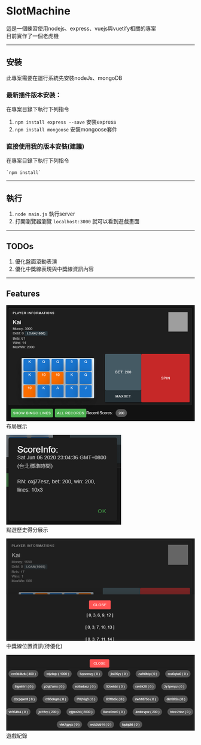 # SlotMachine

這是一個練習使用nodejs、express、vuejs與vuetify相關的專案  
目前實作了一個老虎機

---

## 安裝

此專案需要在運行系統先安裝nodeJs、mongoDB

### 最新插件版本安裝：
在專案目錄下執行下列指令  
1. `npm install express --save` 安裝express
2. `npm install mongoose` 安裝mongoose套件

### 直接使用我的版本安裝(建議)
在專案目錄下執行下列指令  

    `npm install`

---

## 執行
1. `node main.js` 執行server
2. 打開瀏覽器瀏覽 `localhost:3000` 就可以看到遊戲畫面

---

## TODOs

1. 優化盤面滾動表演
2. 優化中獎線表現與中獎線資訊內容

---

## Features
![畫面展示1](public/features/preview1.png)  
布局展示  

![畫面展示2](public/features/preview2.png)  
點選歷史得分展示  

![畫面展示3](public/features/preview3.png)  
中獎線位置資訊(待優化)  

![畫面展示4](public/features/preview4.png)  
遊戲紀錄  